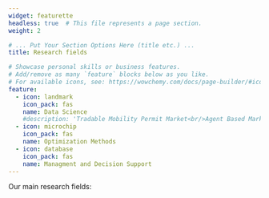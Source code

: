 ```yaml
---
widget: featurette
headless: true  # This file represents a page section.
weight: 2

# ... Put Your Section Options Here (title etc.) ...
title: Research fields

# Showcase personal skills or business features.
# Add/remove as many `feature` blocks below as you like.
# For available icons, see: https://wowchemy.com/docs/page-builder/#icons
feature:
  - icon: landmark
    icon_pack: fas
    name: Data Science
    #description: 'Tradable Mobility Permit Market<br/>Agent Based Market Simulation'
  - icon: microchip
    icon_pack: fas
    name: Optimization Methods
  - icon: database
    icon_pack: fas
    name: Managment and Decision Support
---
```


Our main research fields:
